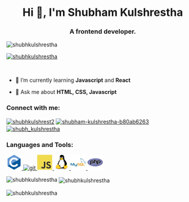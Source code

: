 <h1 align="center">Hi 👋, I'm Shubham Kulshrestha</h1>
<h3 align="center">A frontend developer.</h3>

<p align="left"> <img src="https://komarev.com/ghpvc/?username=shubhkulshrestha&label=Profile%20views&color=0e75b6&style=flat" alt="shubhkulshrestha" /> </p>

<p align="left"> <a href="https://github.com/ryo-ma/github-profile-trophy"><img src="https://github-profile-trophy.vercel.app/?username=shubhkulshrestha" alt="shubhkulshrestha" /></a> </p>

<p align="left"> <a href="https://twitter.com/" target="blank"><img src="https://img.shields.io/twitter/follow/?logo=twitter&style=for-the-badge" alt="" /></a> </p>


- 🌱 I’m currently learning **Javascript** and **React**

- 💬 Ask me about **HTML, CSS, Javascript**



<h3 align="left">Connect with me:</h3>
<p align="left">
  <a href="https://twitter.com/shubhkulshrest2" target="blank"><img align="center" src="https://raw.githubusercontent.com/rahuldkjain/github-profile-readme-generator/master/src/images/icons/Social/twitter.svg" alt="shubhkulshrest2" height="30" width="40" /></a>
<a href="https://linkedin.com/in/shubham-kulshrestha-b80ab6263" target="blank"><img align="center" src="https://raw.githubusercontent.com/rahuldkjain/github-profile-readme-generator/master/src/images/icons/Social/linked-in-alt.svg" alt="shubham-kulshrestha-b80ab6263" height="30" width="40" /></a>
<a href="https://www.leetcode.com/shubh_kulshrestha" target="blank"><img align="center" src="https://raw.githubusercontent.com/rahuldkjain/github-profile-readme-generator/master/src/images/icons/Social/leet-code.svg" alt="shubh_kulshrestha" height="30" width="40" /></a>
</p>

<h3 align="left">Languages and Tools:</h3>
<p align="left"> <a href="https://www.cprogramming.com/" target="_blank" rel="noreferrer"> <img src="https://raw.githubusercontent.com/devicons/devicon/master/icons/c/c-original.svg" alt="c" width="40" height="40"/> </a> <a href="https://git-scm.com/" target="_blank" rel="noreferrer"> <img src="https://www.vectorlogo.zone/logos/git-scm/git-scm-icon.svg" alt="git" width="40" height="40"/> </a> <a href="https://developer.mozilla.org/en-US/docs/Web/JavaScript" target="_blank" rel="noreferrer"> <img src="https://raw.githubusercontent.com/devicons/devicon/master/icons/javascript/javascript-original.svg" alt="javascript" width="40" height="40"/> </a> <a href="https://www.linux.org/" target="_blank" rel="noreferrer"> <img src="https://raw.githubusercontent.com/devicons/devicon/master/icons/linux/linux-original.svg" alt="linux" width="40" height="40"/> </a> <a href="https://www.mysql.com/" target="_blank" rel="noreferrer"> <img src="https://raw.githubusercontent.com/devicons/devicon/master/icons/mysql/mysql-original-wordmark.svg" alt="mysql" width="40" height="40"/> </a> <a href="https://www.php.net" target="_blank" rel="noreferrer"> <img src="https://raw.githubusercontent.com/devicons/devicon/master/icons/php/php-original.svg" alt="php" width="40" height="40"/> </a> </p>

<p><img align="left" src="https://github-readme-stats.vercel.app/api/top-langs?username=shubhkulshrestha&show_icons=true&locale=en&layout=compact" alt="shubhkulshrestha" /></p>

<p>&nbsp;<img align="center" src="https://github-readme-stats.vercel.app/api?username=shubhkulshrestha&show_icons=true&locale=en" alt="shubhkulshrestha" /></p>

<p><img align="center" src="https://github-readme-streak-stats.herokuapp.com/?user=shubhkulshrestha&" alt="shubhkulshrestha" /></p>
